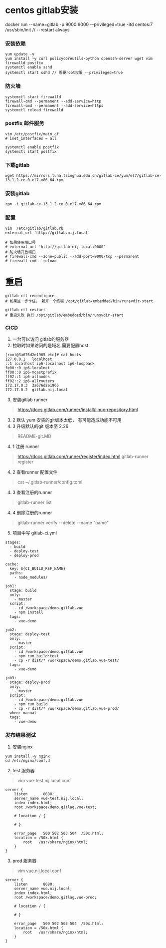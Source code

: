 # centos gitlab安装

docker run --name=gitlab -p 9000:9000 --privileged=true -itd centos:7 /usr/sbin/init
// --restart always


### 安装依赖
~~~
yum update -y
yum install -y curl policycoreutils-python openssh-server wget vim firewalld postfix
systemctl enable sshd
systemctl start sshd // 需要root权限 --privileged=true
~~~

### 防火墙
~~~
systemctl start firewalld
firewall-cmd --permanent --add-service=http
firewall-cmd --permanent --add-service=https
systemctl reload firewalld
~~~

### postfix 邮件服务
~~~
vim /etc/postfix/main.cf
# inet_interfaces = all

systemctl enable postfix
systemctl start postfix
~~~

### 下载gitlab
~~~
wget https://mirrors.tuna.tsinghua.edu.cn/gitlab-ce/yum/el7/gitlab-ce-13.1.2-ce.0.el7.x86_64.rpm
~~~

### 安装gitlab
~~~
rpm -i gitlab-ce-13.1.2-ce.0.el7.x86_64.rpm
~~~

### 配置
~~~
vim  /etc/gitlab/gitlab.rb
external_url 'http://gitlab.nij.local'

# 如果使用端口号
# external_url 'http://gitlab.nij.local:9000'
# 防火墙开放端口
# firewall-cmd --zone=public --add-port=9000/tcp --permanent
# firewall-cmd --reload
~~~

# 重启
~~~
gitlab-ctl reconfigure
# 如果这一步卡住， 新开一个终端 /opt/gitlab/embedded/bin/runsvdir-start

gitlab-ctl restart
# 重启失败 执行 /opt/gitlab/embedded/bin/runsvdir-start
~~~


### CICD
1. 一台可以访问 gitlab的服务器
2. 拉取时如果访问的是域名,需要配置host
~~~
[root@3a676d2e1965 etc]# cat hosts
127.0.0.1	localhost
::1	localhost ip6-localhost ip6-loopback
fe00::0	ip6-localnet
ff00::0	ip6-mcastprefix
ff02::1	ip6-allnodes
ff02::2	ip6-allrouters
172.17.0.3	3a676d2e1965
172.17.0.2	gitlab.nij.local 
~~~

3. 安装gitlab runner
> https://docs.gitlab.com/runner/install/linux-repository.html

3. 2 默认 yum 安装的git版本太低， 有可能造成功能不可用
3. 3 升级默认的git 版本至  2.26
> README-git.MD

4. 1 注册 runner
> https://docs.gitlab.com/runner/register/index.html
> gitlab-runner register

4. 2 查看runner 配置文件  
> cat ~/.gitlab-runner/config.toml

4. 3 查看注册的runner 
> gitlab-runner list

4. 4 删除注册的runner 
> gitlab-runner verify --delete --name "name"



5. 项目中写 gitlab-ci.yml
~~~
stages:
  - build
  - deploy-test
  - deploy-prod

cache:
  key: ${CI_BUILD_REF_NAME}
  paths:
    - node_modules/

job1:
  stage: build
  only:
    - master
  script:
    - cd /workspace/demo.gitlab.vue
    - npm install
  tags: 
    - vue-demo

job2:
  stage: deploy-test
  only:
    - master
  script:
    - cd /workspace/demo.gitlab.vue
    - npm run build:test
    - cp -r dist/* /workspace/demo.gitlab.vue-test/
  tags: 
    - vue-demo

job3:
  stage: deploy-prod
  only:
    - master
  script:
    - cd /workspace/demo.gitlab.vue
    - npm run build
    - cp -r dist/* /workspace/demo.gitlab.vue-prod/
  when: manual
  tags: 
    - vue-demo
~~~

### 发布结果测试
1. 安装nginx
~~~
yum install -y nginx
cd /etc/nginx/conf.d
~~~

2. test 服务器
> vim vue-test.nij.local.conf
~~~
server {
    listen       8080;
    server_name vue-test.nij.local;
    index index.html;
    root /workspace/demo.gitlag.vue-test;

    # location / {
        
    # }

    error_page   500 502 503 504  /50x.html;
    location = /50x.html {
        root   /usr/share/nginx/html;
    }
}
~~~

3. prod 服务器
> vim vue.nij.local.conf
~~~
server {
    listen       8080;
    server_name vue.nij.local;
    index index.html;
    root /workspace/demo.gitlag.vue-prod;

    # location / {
        
    # }

    error_page   500 502 503 504  /50x.html;
    location = /50x.html {
        root   /usr/share/nginx/html;
    }
}
~~~